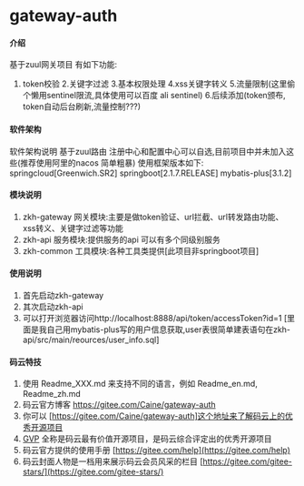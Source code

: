 # gateway-auth

#### 介绍
基于zuul网关项目
有如下功能:
1. token校验
2.关键字过滤
3.基本权限处理
4.xss关键字转义
5.流量限制(这里偷个懒用sentinel限流,具体使用可以百度 ali sentinel)
6.后续添加(token颁布, token自动后台刷新,流量控制???)

#### 软件架构
软件架构说明
基于zuul路由
注册中心和配置中心可以自选,目前项目中并未加入这些(推荐使用阿里的nacos 简单粗暴)
使用框架版本如下:
springcloud[Greenwich.SR2]
springboot[2.1.7.RELEASE]
mybatis-plus[3.1.2]
#### 模块说明

1. zkh-gateway 网关模块:主要是做token验证、url拦截、url转发路由功能、xss转义、关键字过滤等功能
2. zkh-api 服务模块:提供服务的api 可以有多个同级别服务
3. zkh-common 工具模块:各种工具类提供[此项目非springboot项目]

#### 使用说明

1. 首先启动zkh-gateway
2. 其次启动zkh-api
3. 可以打开浏览器访问http://localhost:8888/api/token/accessToken?id=1
[里面是我自己用mybatis-plus写的用户信息获取,user表很简单建表语句在zkh-api/src/main/reources/user_info.sql]

#### 码云特技

1. 使用 Readme\_XXX.md 来支持不同的语言，例如 Readme\_en.md, Readme\_zh.md
2. 码云官方博客 https://gitee.com/Caine/gateway-auth
3. 你可以 [https://gitee.com/Caine/gateway-auth]这个地址来了解码云上的优秀开源项目
4. [GVP](https://gitee.com/gvp) 全称是码云最有价值开源项目，是码云综合评定出的优秀开源项目
5. 码云官方提供的使用手册 [https://gitee.com/help](https://gitee.com/help)
6. 码云封面人物是一档用来展示码云会员风采的栏目 [https://gitee.com/gitee-stars/](https://gitee.com/gitee-stars/)